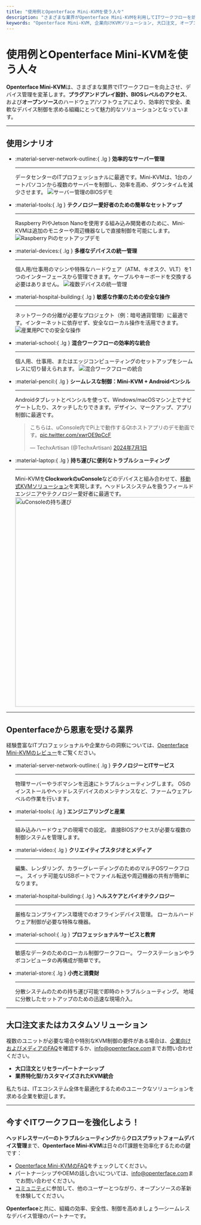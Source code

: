 ```yaml
---
title: "使用例とOpenterface Mini-KVMを使う人々"
description: "さまざまな業界がOpenterface Mini-KVMを利用してITワークフローを効率化し、BIOSレベルのアクセスを可能にし、運用効率を向上させる方法を発見してください。また、サーバー管理、Raspberry Piのセットアップ、安全な操作、Androidペンシルの制御、uConsoleを使った現場でのトラブルシューティングなど、さまざまな使用シナリオを探ってみましょう。"
keywords: "Openterface Mini-KVM, 企業向けKVMソリューション, 大口注文, オープンソースハードウェア, BIOSレベルのアクセス, ヘッドレスデバイス管理, 安全なIT運用, クロスプラットフォーム制御, エンジニアリング, クリエイティブスタジオ, 製造業, ヘルスケアIT, サーバー管理, Raspberry Piのセットアップ, Androidペンシルの制御, uConsole統合, 技術トラブルシューティング, 暗号通貨のセキュリティ, ワークフロー統合"
---
```


# 使用例とOpenterface Mini-KVMを使う人々

**Openterface Mini-KVM**は、さまざまな業界でITワークフローを向上させ、デバイス管理を変革します。**プラグアンドプレイ設計、BIOSレベルのアクセス**、および**オープンソース**のハードウェア/ソフトウェアにより、効率的で安全、柔軟なデバイス制御を求める組織にとって魅力的なソリューションとなっています。

---

## 使用シナリオ

<div class="grid cards" markdown>

-   :material-server-network-outline:{ .lg } __効率的なサーバー管理__

    ---

    データセンターのITプロフェッショナルに最適です。Mini-KVMは、1台のノートパソコンから複数のサーバーを制御し、効率を高め、ダウンタイムを減少させます。
    <img src="/images/product/use-case-demo-pc-bios-1.jpg" alt="サーバー管理のBIOSデモ" style="max-width: 100%;"/>

-   :material-tools:{ .lg } __テクノロジー愛好者のための簡単なセットアップ__

    ---

    Raspberry PiやJetson Nanoを使用する組み込み開発者のために、Mini-KVMは追加のモニターや周辺機器なしで直接制御を可能にします。
    <img src="/images/product/use-case-demo-respberry-pi.jpg" alt="Raspberry Piのセットアップデモ" style="max-width: 100%;"/>

-   :material-devices:{ .lg } __多様なデバイスの統一管理__

    ---

    個人用/仕事用のマシンや特殊なハードウェア（ATM、キオスク、VLT）を1つのインターフェースから管理できます。ケーブルやキーボードを交換する必要はありません。
    <img src="/images/product/use-case-demo-macmini2009-3.jpg" alt="複数デバイスの統一管理" style="max-width: 100%;"/>

-   :material-hospital-building:{ .lg } __敏感な作業のための安全な操作__

    ---

    ネットワークの分離が必要なプロジェクト（例：暗号通貨管理）に最適です。インターネットに依存せず、安全なローカル操作を活用できます。
    <img src="/images/product/use-case-demo-industrial-pc.jpg" alt="産業用PCでの安全な操作" style="max-width: 100%;"/>

-   :material-school:{ .lg } __混合ワークフローの効率的な統合__

    ---

    個人用、仕事用、またはエッジコンピューティングのセットアップをシームレスに切り替えられます。
    <img src="/images/product/use-case-demo-macbookpro2010.jpg" alt="混合ワークフローの統合" style="max-width: 100%;"/>

-   :material-pencil:{ .lg } __シームレスな制御：Mini-KVM + Androidペンシル__

    ---

    Androidタブレットとペンシルを使って、Windows/macOSマシン上でナビゲートしたり、スケッチしたりできます。デザイン、マークアップ、アプリ制御に最適です。
    <blockquote class="twitter-tweet" data-media-max-width="560"><p lang="en" dir="ltr">こちらは、uConsole内でPi上で動作するQtホストアプリのデモ動画です。<a href="https://t.co/xwrOE9pCcF">pic.twitter.com/xwrOE9pCcF</a></p>&mdash; TechxArtisan (@TechxArtisan) <a href="https://twitter.com/TechxArtisan/status/1872660955768946823?ref_src=twsrc%5Etfw">2024年7月1日</a></blockquote>
    <script async src="https://platform.twitter.com/widgets.js" charset="utf-8"></script>

-   :material-laptop:{ .lg } __持ち運びに便利なトラブルシューティング__

    ---

    Mini-KVMを**ClockworkのuConsole**などのデバイスと組み合わせて、[移動式KVMソリューション](https://x.com/TechxArtisan/status/1807824199152722019)を実現します。ヘッドレスシステムを扱うフィールドエンジニアやテクノロジー愛好者に最適です。
    <img src="https://pbs.twimg.com/media/GRaeGqHa0AA_GMv?format=jpg&name=4096x4096" alt="uConsoleの持ち運び" width="560" height="560" style="max-width: 100%;"/>

</div>

---

## Openterfaceから恩恵を受ける業界

経験豊富なITプロフェッショナルや企業からの洞察については、[Openterface Mini-KVMのレビュー](/product/minikvm/reviews/)をご覧ください。

<div class="grid cards" markdown>

-   :material-server-network-outline:{ .lg } __テクノロジーとITサービス__

    ---

    物理サーバーやラボマシンを迅速にトラブルシューティングします。
    OSのインストールやヘッドレスデバイスのメンテナンスなど、ファームウェアレベルの作業を行います。

-   :material-tools:{ .lg } __エンジニアリングと産業__

    ---

    組み込みハードウェアの現場での設定。
    直接BIOSアクセスが必要な複数の制御システムを管理します。

-   :material-video:{ .lg } __クリエイティブスタジオとメディア__

    ---

    編集、レンダリング、カラーグレーディングのためのマルチOSワークフロー。
    スイッチ可能なUSBポートでファイル転送や周辺機器の共有が簡単になります。

-   :material-hospital-building:{ .lg } __ヘルスケアとバイオテクノロジー__

    ---

    厳格なコンプライアンス環境でのオフラインデバイス管理。
    ローカルハードウェア制御が必要な特殊な機器。

-   :material-school:{ .lg } __プロフェッショナルサービスと教育__

    ---

    敏感なデータのためのローカル制御ワークフロー。
    ワークステーションやラボコンピュータの再構成が簡単です。

-   :material-store:{ .lg } __小売と消費財__

    ---

    分散システムのための持ち運び可能で即時のトラブルシューティング。
    地域に分散したセットアップのための迅速な現場介入。

</div>

---

## 大口注文またはカスタムソリューション

複数のユニットが必要な場合や特別なKVM制御の要件がある場合は、[企業向けおよびメディアのFAQ](/faq/business)を確認するか、[info@openterface.com](mailto:info@openterface.com)までお問い合わせください。

- **大口注文とリセラーパートナーシップ**  
- **業界特化型/カスタマイズされたKVM統合**  

私たちは、ITエコシステム全体を最適化するためのユニークなソリューションを求める企業を歓迎します。

---

## 今すぐITワークフローを強化しよう！

**ヘッドレスサーバーのトラブルシューティング**から**クロスプラットフォームデバイス管理**まで、**Openterface Mini-KVM**は日々のIT課題を効率化するための鍵です：

- [Openterface Mini-KVMのFAQ](/faq/minikvm/op-minikvm)をチェックしてください。  
- パートナーシップやOEMの話し合いについては、[info@openterface.com](mailto:info@openterface.com)までお問い合わせください。  
- [コミュニティ](/community/)に参加して、他のユーザーとつながり、オープンソースの革新を体験してください。

**Openterface**と共に、組織の効率、安全性、制御を高めましょう—シームレスなデバイス管理のパートナーです。